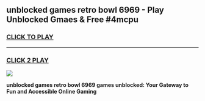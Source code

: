 
## unblocked games retro bowl 6969 - Play Unblocked Gmaes & Free #4mcpu
<h3>
<a href="https://news.freeplayer.one?title=unblocked_games_retro_bowl_6969&ref=03M">CLICK TO PLAY</a></h3>
<hr>

<h3>
<a href="https://news.freeplayer.one?title=unblocked_games_retro_bowl_6969&ref=03M">CLICK 2 PLAY</a>
  
</h3>

<a href="https://news.freeplayer.one?title=unblocked_games_retro_bowl_6969&ref=03M"><img src="https://clearcache.store/games.png"></a>


**unblocked games retro bowl 6969 games unblocked: Your Gateway to Fun and Accessible Online Gaming**
